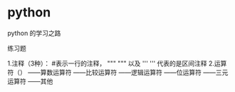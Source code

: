 # python
python  的学习之路

练习题

1.注释（3种）：
#表示一行的注释，  """   """  以及 '''  '''    代表的是区间注释
2.运算符（）
   ——算数运算符
   ——比较运算符
   ——逻辑运算符
   ——位运算符
   ——三元运算符
   ——其他













